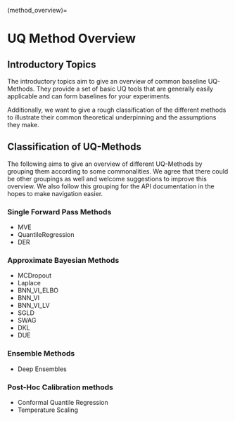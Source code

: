 (method_overview)=

# UQ Method Overview

## Introductory Topics

The introductory topics aim to give an overview of common baseline UQ-Methods. They provide a set of basic UQ tools that are generally easily applicable and can form baselines for your experiments.

Additionally, we want to give a rough classification of the different methods to illustrate their common theoretical underpinning and the assumptions they make.

## Classification of UQ-Methods

The following aims to give an overview of different UQ-Methods by grouping them according to some commonalities. We agree that there could be other groupings as well and welcome suggestions to improve this overview. We also follow this grouping for the API documentation in the hopes to make navigation easier.

### Single Forward Pass Methods

- MVE
- QuantileRegression
- DER

### Approximate Bayesian Methods

- MCDropout
- Laplace
- BNN_VI_ELBO
- BNN_VI
- BNN_VI_LV
- SGLD
- SWAG
- DKL
- DUE

### Ensemble Methods

- Deep Ensembles

### Post-Hoc Calibration methods

- Conformal Quantile Regression
- Temperature Scaling